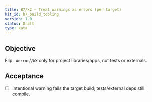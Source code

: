 ```yaml
---
title: B7/k2 — Treat warnings as errors (per target)
kit_id: b7_build_tooling
version: 1.0
status: Draft
type: kata
---
```

## Objective
Flip `-Werror`/`/WX` only for project libraries/apps, not tests or externals.
## Acceptance
- [ ] Intentional warning fails the target build; tests/external deps still compile.
